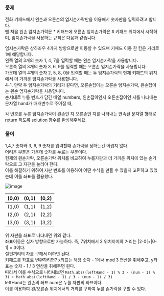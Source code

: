 ### 문제

전화 키패드에서 왼손과 오른손의 엄지손가락만을 이용해서 숫자만을 입력하려고 합니다.   
맨 처음 왼손 엄지손가락은 * 키패드에 오른손 엄지손가락은 # 키패드 위치에서 시작하며, 엄지손가락을 사용하는 규칙은 다음과 같습니다.   

엄지손가락은 상하좌우 4가지 방향으로만 이동할 수 있으며 키패드 이동 한 칸은 거리로 1에 해당합니다.   
왼쪽 열의 3개의 숫자 1, 4, 7을 입력할 때는 왼손 엄지손가락을 사용합니다.   
오른쪽 열의 3개의 숫자 3, 6, 9를 입력할 때는 오른손 엄지손가락을 사용합니다.   
가운데 열의 4개의 숫자 2, 5, 8, 0을 입력할 때는 두 엄지손가락의 현재 키패드의 위치에서 더 가까운 엄지손가락을 사용합니다.   
4-1. 만약 두 엄지손가락의 거리가 같다면, 오른손잡이는 오른손 엄지손가락, 왼손잡이는 왼손 엄지손가락을 사용합니다.   
순서대로 누를 번호가 담긴 배열 numbers, 왼손잡이인지 오른손잡이인 지를 나타내는 문자열 hand가 매개변수로 주어질 때,    

각 번호를 누른 엄지손가락이 왼손인 지 오른손인 지를 나타내는 연속된 문자열 형태로 return 하도록 solution 함수를 완성해주세요.



### 풀이

1,4,7 숫자와 3, 6, 9 숫자를 입력할때 손가락을 정하는건 어렵지 않다.   
어려운 부분은 가운데 숫자를 누르는 부분이다.   
현재의 왼손가락, 오른손가락 위치를 비교하여 누를자판과 더 가까운 위치에 있는 손가락으로 그 자판을 눌러야 한다.   
이를 해결하기 위하여 자판 번호를 이용하여 어떤 수식을 만들 수 있을지 고민하고 있었는데 이를 좌표를 활용했다.   


![image](https://github.com/Win-9/Algorism/assets/80390524/821a9015-33b2-418a-9e36-4c5403a28a65)


|(0,0)|(0,1)|(0,2)|
|-|-|-|
|(1,0)|(1,1)|(1,2)|
|(2,0)|(2,1)|(2,2)|
|(3,0)|(3,1)|(3,2)|


위 자판을 좌표로 나타내면 위와 같다.   
좌표이동은 십자 방향으로만 가능하다. 즉, 7위치에서 2 위치까지의 거리는 |2-0|+|0-1| = 3이다.   
절편끼리의 차를 구해서 더하면 된다.    
키패드를 좌표로 변환하려면? x좌표는 해당 숫자 - 1에서 mod 3 연산을 취해주고, y좌표는 숫자 - 1 / 3 연산을 취해주면 된다.   
따라서 이를 수식으로 나타내보면
`Math.abs((leftHand - 1) % 3 - (num - 1) % 3) + Math.abs((leftHand - 1) / 3 - (num - 1) / 3)`   
leftHand는 왼손의 좌표 num은 누를 자판의 좌표이다.   
이를 이용하여 왼/오른손 위치에서의 거리를 구하여 누를 손가락을 구할 수 있다.





